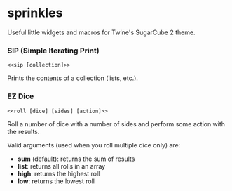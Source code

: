 # sprinkles
Useful little widgets and macros for Twine's SugarCube 2 theme.

### SIP (Simple Iterating Print)
`<<sip [collection]>>`

Prints the contents of a collection (lists, etc.).

### EZ Dice
`<<roll [dice] [sides] [action]>>`

Roll a number of dice with a number of sides and perform some action with the results.

Valid arguments (used when you roll multiple dice only) are:
* **sum** (default): returns the sum of results
* **list**: returns all rolls in an array
* **high**: returns the highest roll
* **low**: returns the lowest roll
